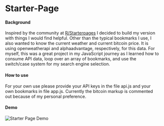 # Starter-Page
#### Background
Inspired by the community at [R/Starterpages](https://www.reddit.com/r/startpages/) I decided to build my version with things I would find helpful. Other than the typical bookmarks I use, I also wanted to know the current weather and current bitcoin price. It is using openweatherapi and alphaadvantage, respectively, for this data. For myself, this was a great project in my JavaScript journey as I learned how to consume API data, loop over an array of bookmarks, and use the switch/case system for my search engine selection.

#### How to use
For your own use please provide your API keys in the file api.js and your own bookmarks in file app.js. Currently the bitcoin markup is commented out because of my personal preference.

#### Demo
![Starter Page Demo](https://imgur.com/a/CswHYEZ)
